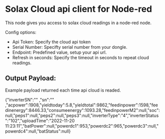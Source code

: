 # Solax Cloud api client for Node-red
This node gives you access to solax cloud readings in a node-red node. 

Config options: 
 - Api Token: Specify the cloud api token
 - Serial Number: Specifty serial number from your dongle.
 - Endpoint: Predefined value, setup your api url.
 - Refresh in seconds: Specify the timeout in seconds to repeat cloud readings. 

 ## Output Payload: 
  Example payload returned each time api cloud is readed. 
  
 {"inverterSN":""
 ,"sn":""
 ,"acpower":1908,"yieldtoday":5.8,"yieldtotal":9862,"feedinpower":1598,"feedinenergy":8446.33,"consumeenergy":1093.28,"feedinpowerM2":null,"soc":null,"peps1":null,"peps2":null,"peps3":null,"inverterType":"4","inverterStatus":"102","uploadTime":"2022-11-20 11:23:11","batPower":null,"powerdc1":953,"powerdc2":965,"powerdc3":null,"powerdc4":null,"batStatus":null}